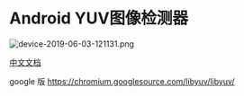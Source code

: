 
Android YUV图像检测器
===================================

![device-2019-06-03-121131.png](https://upload-images.jianshu.io/upload_images/1896166-f4a95ed1f4f852d0.png?imageMogr2/auto-orient/strip%7CimageView2/2/w/1240)

[中文文档](https://www.jianshu.com/p/da10007797b1)

google 版
https://chromium.googlesource.com/libyuv/libyuv/
